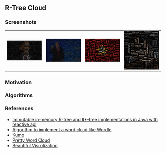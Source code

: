 ##  R-Tree Cloud

### Screenshots

<table>
    <tr>
        <td><img src="data/obama-output.png" width="500"/></td>
        <td><img src="data/trump-output.png" width="500"/></td>
        <td><img src="data/vietnam-output.png" width="500"/></td>
        <td><img src="data/churchill-output.png" width="500"/></td>
    </tr>
</table>

### Motivation

### Algorithms

### References
- [Immutable in-memory R-tree and R*-tree implementations in Java with reactive api](https://github.com/davidmoten/rtree)
- [Algorithm to implement a word cloud like Wordle](https://stackoverflow.com/questions/342687/algorithm-to-implement-a-word-cloud-like-wordle)
- [Kumo](https://github.com/kennycason/kumo)
- [Pretty Word Cloud](https://github.com/prettywordcloud/prettywordcloud.github.io)
- [Beautiful Visualization](https://www.oreilly.com/library/view/beautiful-visualization/9781449379889/)